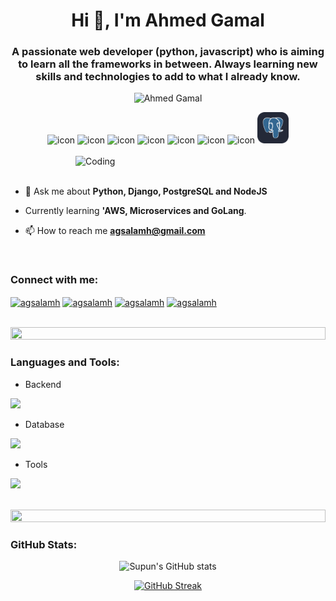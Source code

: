 <h1 align="center">Hi 👋, I'm Ahmed Gamal</h1>
<h3 align="center">A passionate web developer (python, javascript) who is aiming to learn all the frameworks in between. Always learning new skills and technologies to add to what I already know.</h3>
<p align="center"> 
 <img src="https://komarev.com/ghpvc/?username=agsalamh&label=Profile%20views&color=0e75b6&style=flat" alt="Ahmed Gamal"/> 
</p>

<div align="center">
  <img src="https://techstack-generator.vercel.app/python-icon.svg" alt="icon" width="50" height="50" />
  <img src="https://techstack-generator.vercel.app/django-icon.svg" alt="icon" width="50" height="50" />
  <img src="https://techstack-generator.vercel.app/restapi-icon.svg" alt="icon" width="50" height="50" />
  <img src="https://techstack-generator.vercel.app/docker-icon.svg" alt="icon" width="50" height="50" />
  <img src="https://techstack-generator.vercel.app/js-icon.svg" alt="icon"width="50" height="50" />
 <img src="https://techstack-generator.vercel.app/github-icon.svg" alt="icon" width="50" height="50" />
 <img src="https://techstack-generator.vercel.app/nginx-icon.svg" alt="icon" width="50" height="50" />
 <img src="https://raw.githubusercontent.com/tandpfun/skill-icons/main/icons/PostgreSQL-Dark.svg" alt="icon" width="50" height="50" />
</div>

<br>


<img align="right" alt="Coding" width="400" src="https://user-images.githubusercontent.com/74038190/229223263-cf2e4b07-2615-4f87-9c38-e37600f8381a.gif">
<br><br>

- 💬 Ask me about **Python, Django, PostgreSQL and NodeJS**
- Currently learning **'AWS, Microservices and GoLang**.

- 📫 How to reach me **agsalamh@gmail.com**


<br>
<h3 align="left">Connect with me:</h3>
<p align="left">
<a href="https://linkedin.com/in/agsalamh" target="blank"><img align="center" src="https://raw.githubusercontent.com/rahuldkjain/github-profile-readme-generator/master/src/images/icons/Social/linked-in-alt.svg" alt="agsalamh" height="30" width="40" /></a>
<a href="https://fb.com/agsalamh" target="blank"><img align="center" src="https://raw.githubusercontent.com/rahuldkjain/github-profile-readme-generator/master/src/images/icons/Social/facebook.svg" alt="agsalamh" height="30" width="40" /></a>
<a href="https://twitter.com/agsalamh" target="blank"><img align="center" src="https://raw.githubusercontent.com/rahuldkjain/github-profile-readme-generator/master/src/images/icons/Social/twitter.svg" alt="agsalamh" height="30" width="40" /></a>
<a href="https://instagram.com/agsalamh" target="blank"><img align="center" src="https://raw.githubusercontent.com/rahuldkjain/github-profile-readme-generator/master/src/images/icons/Social/instagram.svg" alt="agsalamh" height="30" width="40" /></a>
</p>
<br>

<img src="https://i.imgur.com/dBaSKWF.gif" height="20" width="100%">

<h3 align="left">Languages and Tools:</h3>

- Backend
<p align="left">
  <a href="https://skillicons.dev">
    <img src="https://skillicons.dev/icons?i=py,django,postgresql,rabbitmq,redis,nodejs,express" />
  </a>
</p>


- Database
<p align="left">
  <a href="https://skillicons.dev">
    <img src="https://skillicons.dev/icons?i=postgresql,mongodb,mysql" />
  </a>
</p>


- Tools
<p align="left">
  <a href="https://skillicons.dev">
    <img src="https://skillicons.dev/icons?i=git,github,docker,vscode,postman,linux" />
  </a>
</p>

<br/>

<img src="https://i.imgur.com/dBaSKWF.gif" height="20" width="100%">

<h3 align="left">GitHub Stats:</h3>
<div align="center">
 
![Supun's GitHub stats](https://github-readme-stats.vercel.app/api?username=agsalamh\&theme=midnight-purple\&show_icons=true\&show=reviews,prs_merged,prs_merged_percentage\&hide=contribs,issues)

[![GitHub Streak](https://streak-stats.demolab.com/?user=agsalamh&theme=midnight-purple)](https://git.io/streak-stats)

</div>
